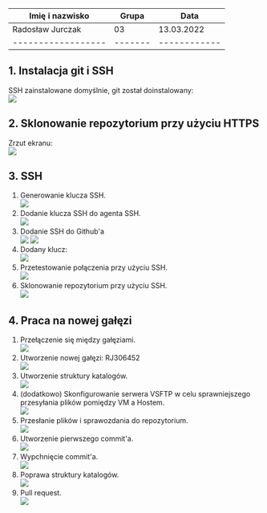 | Imię i nazwisko  | Grupa | Data       |
|------------------|-------|------------|
| Radosław Jurczak | 03    | 13.03.2022 |
|------------------|-------|------------|
## 1. Instalacja git i SSH
SSH zainstalowane domyślnie, git został doinstalowany:  
![](./1.png)
## 2. Sklonowanie repozytorium przy użyciu HTTPS
Zrzut ekranu:  
![](./2.png)
## 3. SSH
1. Generowanie klucza SSH.  
![](./3.png)
2. Dodanie klucza SSH do agenta SSH.  
![](./4.png)
3. Dodanie SSH do Github'a  
![](./5.png)
![](./6.png)
4. Dodany klucz:  
![](./7.png)
5. Przetestowanie połączenia przy użyciu SSH.  
![](./8.png)
6.  Sklonowanie repozytorium przy użyciu SSH.  
![](./9.png)
## 4. Praca na nowej gałęzi
1. Przełączenie się między gałęziami.  
![](./10.png)
2. Utworzenie nowej gałęzi: RJ306452  
![](./11.png)
3. Utworzenie struktury katalogów.  
![](./12.png)
4. (dodatkowo) Skonfigurowanie serwera VSFTP w celu sprawniejszego przesyłania plików pomiędzy VM a Hostem.  
![](./13.png)
5. Przesłanie plików i sprawozdania do repozytorium.  
![](./14.png)
6. Utworzenie pierwszego commit'a.  
![](./15.png)
7. Wypchnięcie commit'a.  
![](./16.png)
8. Poprawa struktury katalogów.  
![](./17.png)
9. Pull request.  
![](./18.png)
